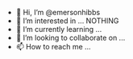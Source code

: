 - 👋 Hi, I’m @emersonhibbs
- 👀 I’m interested in ...
NOTHING
- 🌱 I’m currently learning ...
- 💞️ I’m looking to collaborate on ...
- 📫 How to reach me ...


